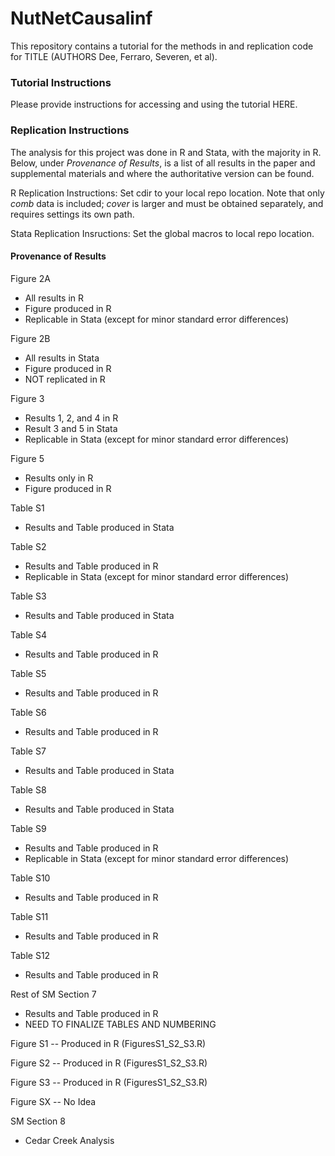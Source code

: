# NutNetCausalinf
This repository contains a tutorial for the methods in and replication code for TITLE (AUTHORS Dee, Ferraro, Severen, et al).

### Tutorial Instructions

Please provide instructions for accessing and using the tutorial HERE.

### Replication Instructions

The analysis for this project was done in R and Stata, with the majority in R. Below, under *Provenance of Results*, is a list of all results in the paper and supplemental materials and where the authoritative version can be found. 

R Replication Instructions: Set cdir to your local repo location. Note that only *comb* data is included; *cover* is larger and must be obtained separately, and requires settings its own path.

Stata Replication Insructions: Set the global macros to local repo location.

#### Provenance of Results

Figure 2A
* All results in R 
* Figure produced in R
* Replicable in Stata (except for minor standard error differences)

Figure 2B
* All results in Stata 
* Figure produced in R
* NOT replicated in R

Figure 3 
* Results 1, 2, and 4 in R 
* Result 3 and 5 in Stata
* Replicable in Stata (except for minor standard error differences)

Figure 5
* Results only in R
* Figure produced in R

Table S1
* Results and Table produced in Stata

Table S2
* Results and Table produced in R
* Replicable in Stata (except for minor standard error differences)

Table S3
* Results and Table produced in Stata

Table S4
* Results and Table produced in R

Table S5
* Results and Table produced in R

Table S6
* Results and Table produced in R

Table S7
* Results and Table produced in Stata 

Table S8
* Results and Table produced in Stata 

Table S9
* Results and Table produced in R
* Replicable in Stata (except for minor standard error differences)

Table S10
* Results and Table produced in R

Table S11
* Results and Table produced in R

Table S12
* Results and Table produced in R

Rest of SM Section 7 
* Results and Table produced in R
* NEED TO FINALIZE TABLES AND NUMBERING

Figure S1 -- Produced in R (FiguresS1_S2_S3.R) 

Figure S2 -- Produced in R (FiguresS1_S2_S3.R) 

Figure S3 -- Produced in R (FiguresS1_S2_S3.R) 

Figure SX -- No Idea

SM Section 8
* Cedar Creek Analysis
